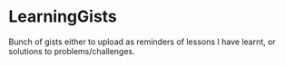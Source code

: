 # LearningGists

Bunch of gists either to upload as reminders of lessons I have learnt, or solutions to problems/challenges.

